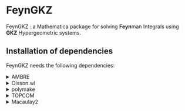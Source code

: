 # FeynGKZ
FeynGKZ : a Mathematica package for solving **Feyn**man Integrals using **GKZ** Hypergeometric systems.

## Installation of dependencies

FeynGKZ needs the following dependencies:

<details>
  <summary> AMBRE </summary>
  
  1. Software site: [here](https://jgluza.us.edu.pl/ambre/), or right click and "Save link as" [file](http://us.edu.pl/~gluza/ambre/packages/AMBREv2.1.1.m).
  2. Version used: 2.1.1 
  3. Installation instructions:  
	Move this package to the directory containing FeynGKZ.wl. In Mathematica, this directory is specified by the global variable `FeynGKZPath`.
</details>

<details>
  <summary> Olsson.wl </summary>
  
  1. Software site: available as ancillary files from [here](https://arxiv.org/abs/2201.01189)
  2. Version used: N/A
  3. Installation instructions:  
	Move this package to the directory containing FeynGKZ.wl. In Mathematica, this directory is specified by the global variable `FeynGKZPath`.
</details>
 
<details>
  <summary> polymake </summary>
  
  1. Software site: [here](https://polymake.org/doku.php)
  2. Version used: 4.6
  3. Installation instructions:  
    On a Linux system, it is usually sufficient to do the following:  
    <pre>
    $ sudo apt-get install polymake
    </pre>
    Further installation instructions have been provided on the polymake website. 
</details>

<details>
  <summary> TOPCOM </summary>
  
  1. Software site: [here](https://www.wm.uni-bayreuth.de/de/team/rambau_joerg/TOPCOM/index.html)
  2. Version used: 0.17.8
  3. Installation instructions:
	
  * On Linux:  
	<pre>
	$ sudo apt-get install -y build-essential wget libgmp-dev libcdd-dev m4
	$ mkdir topcom && cd topcom && mkdir source && mkdir install
	$ cd install && export topcompath=$PWD && cd ..
	$ cd source && wget https://www.wm.uni-bayreuth.de/de/team/rambau_joerg/TOPCOM-Downloads/TOPCOM-0_17_8.tgz
	$ tar -xzf TOPCOM-0_17_8.tgz && cd topcom-0.17.8
	$ ./configure --prefix=$topcompath && make -j4 && make install
	</pre>
	After this, the `bin`, `lib` and `include` folders for TOPCOM could be found under `topcompath`. The paths to these folders could be prepended to the environment variables `PATH`, `LD_LIBRARY_PATH` and `CPATH` in the `~/.bashrc` file, so as to ensure that TOPCOM executables such as `points2triangs` or `points2ntriangs` could be called from any directory using the login-shell, as long as a single-user installation is concerned. 
	
  * On MacOS:  
	  First, install `brew` from [homebrew](https://brew.sh/). After that, one can follow the same set of steps as given for Linux, with the difference being     only in the very first step:
  	<pre>
  	% brew install gcc cddlib gmp m4
  	</pre>
    The rest of the steps are again similar to those for Linux, including the names of the environment variables, with the difference being that in most modern Macs, the default login-shell is not `bash` but rather `zsh`. So the paths need to be set in the `~/.zshrc` file, accordingly.

4. Further comments:  
In case one faces complications regarding installing TOPCOM on their system, they may use a minimal docker build of the same. The image is available [here](https://hub.docker.com/r/sudeepan/topcom), with the corresponding dockerfile being accessible from [here](https://github.com/sudeepan/topcom). One may follow the set of instructions provided in the latter to run this image in a container, and to subsequently rename this container.

</details>

<details>
  <summary> Macaulay2 </summary>
  
  1. Software site: [here](http://www2.macaulay2.com/Macaulay2/)
  2. Version used: 1.20
  3. Installation instructions:  
    On a Linux system, it is usually sufficient to do the following:  
    <pre>
    $ sudo add-apt-repository ppa:macaulay2/macaulay2
    $ sudo apt install macaulay2
    </pre>
    Further installation instructions have been provided on the Macaulay2 website. 
</details>
